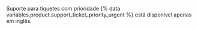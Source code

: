Suporte para tíquetes com prioridade {% data variables.product.support_ticket_priority_urgent %} está disponível apenas em inglês.

